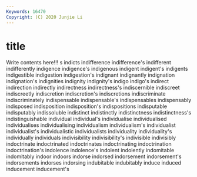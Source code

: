 ```yaml
---
Keywords: 16470
Copyright: (C) 2020 Junjie Li
---
```


# title

Write contents here!!!
s 
indicts 
indifference 
indifference's 
indifferent 
indifferently 
indigence
indigence's 
indigenous 
indigent 
indigent's 
indigents 
indigestible 
indigestion 
indigestion's 
indignant 
indignantly
indignation 
indignation's 
indignities 
indignity 
indignity's 
indigo 
indigo's 
indirect 
indirection 
indirectly
indirectness 
indirectness's 
indiscernible 
indiscreet 
indiscreetly 
indiscretion 
indiscretion's 
indiscretions 
indiscriminate 
indiscriminately
indispensable 
indispensable's 
indispensables 
indispensably 
indisposed 
indisposition 
indisposition's 
indispositions 
indisputable 
indisputably
indissoluble 
indistinct 
indistinctly 
indistinctness 
indistinctness's 
indistinguishable 
individual 
individual's 
individualise 
individualised
individualises 
individualising 
individualism 
individualism's 
individualist 
individualist's 
individualistic 
individualists 
individuality 
individuality's
individually 
individuals 
indivisibility 
indivisibility's 
indivisible 
indivisibly 
indoctrinate 
indoctrinated 
indoctrinates 
indoctrinating
indoctrination 
indoctrination's 
indolence 
indolence's 
indolent 
indolently 
indomitable 
indomitably 
indoor 
indoors
indorse 
indorsed 
indorsement 
indorsement's 
indorsements 
indorses 
indorsing 
indubitable 
indubitably 
induce
induced 
inducement 
inducement's 

